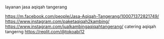 layanan jasa aqiqah tangerang

https://m.facebook.com/people/Jasa-Aqiqah-Tangerang/100071372821749/
https://www.instagram.com/paketaqiqah2kambing/
https://www.instagram.com/jualkambingaqiqahtangerang/
	catering aqiqah tangerng
https://replit.com/@tokoabi12
